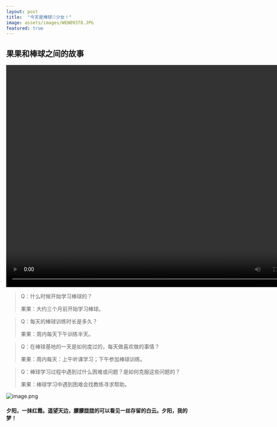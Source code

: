```yaml
---
layout: post
title:  "今天是棒球⚾️少女！"
image: assets/images/WEN09378.JPG
featured: true
---
```


## 果果和棒球之间的故事

<video src="../assets/果果教姐姐打棒球.mp4" width="800px" height="600px" controls="controls"></video>


> Q：什么时候开始学习棒球的？
> 
> 果果：大约三个月前开始学习棒球。

> Q：每天的棒球训练时长是多久？
> 
> 果果：周内每天下午训练半天。

> Q：在棒球基地的一天是如何度过的，每天做喜欢做的事情？
> 
> 果果：周内每天：上午听课学习；下午参加棒球训练。

> Q：棒球学习过程中遇到过什么困难或问题？是如何克服这些问题的？
> 
> 果果：棒球学习中遇到困难会找教练寻求帮助。

![image.png](https://i.loli.net/2021/03/15/vpl8z2YnL6IGkST.png)



#### 夕阳，一抹红霞。遥望天边，朦朦胧胧的可以看见一丝存留的白云。夕阳，我的梦！
